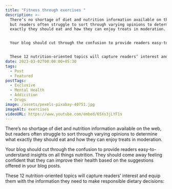 ```yaml
---
title: "Fitness through exercises "
description: >-
  There’s no shortage of diet and nutrition information available on the web,
  but readers often struggle to sort through varying opinions to determine what
  exactly they should eat and how they can enjoy treats in moderation. 


  Your blog should cut through the confusion to provide readers easy-to-understand insights on all things nutrition. They should come away feeling confident that they can improve their health based on the suggestions offered in your blog posts. 


  These 12 nutrition-oriented topics will capture readers’ interest and equip them with the information they need to make responsible dietary decisions:
date: 2023-03-02T00:00:00+05:30
tags:
  - Post
  - Featured
postTags:
  - Exclusive
  - Mental Health
  - Addicition
  - Drugs
image: /assets/pexels-pixabay-40751.jpg
imageAlt: exercises
videoURL: https://www.youtube.com/embed/65Xs3jLYF1s
---
```

<!--StartFragment-->

There’s no shortage of diet and nutrition information available on the web, but readers often struggle to sort through varying opinions to determine what exactly they should eat and how they can enjoy treats in moderation. 

Your blog should cut through the confusion to provide readers easy-to-understand insights on all things nutrition. They should come away feeling confident that they can improve their health based on the suggestions offered in your blog posts. 

These 12 nutrition-oriented topics will capture readers’ interest and equip them with the information they need to make responsible dietary decisions:

<!--EndFragment-->